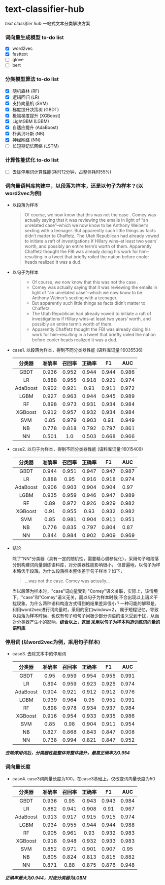 # text-classifier-hub
*text classifier hub* 一站式文本分类解决方案

### 词向量生成模型 to-do list
- [x] word2vec
- [x] fasttext
- [ ] glove
- [ ] bert

### 分类模型算法 to-do list
- [x] 随机森林 (RF)
- [x] 逻辑回归 (LR)
- [x] 支持向量机 (SVM)
- [x] 梯度提升决策树 (GBDT)
- [x] 极端梯度提升 (XGBoost)
- [x] LightGBM (LGBM) 
- [x] 自适应提升 (AdaBoost)
- [x] 朴素贝叶斯 (NB)
- [x] 神经网络 (NN)
- [ ] 长短期记忆网络 (LSTM)

### 计算性能优化 to-do list
- [ ] 去除停用词计算性能(耗时12分钟，占整体耗时55%)

### 词向量语料库构建中，以段落为样本，还是以句子为样本？(以word2vec为例)
- 以段落为样本
    > Of course, we now know that this was not the case . Comey was actually saying that it was reviewing the emails in light of “an unrelated case”–which we now know to be Anthony Weiner’s sexting with a teenager. But apparently such little things as facts didn’t matter to Chaffetz. The Utah Republican had already vowed to initiate a raft of investigations if Hillary wins–at least two years’ worth, and possibly an entire term’s worth of them. Apparently Chaffetz thought the FBI was already doing his work for him–resulting in a tweet that briefly roiled the nation before cooler heads realized it was a dud. 
- 以句子为样本
    > - Of course, we now know that this was not the case .
    > - Comey was actually saying that it was reviewing the emails in light of “an unrelated case”–which we now know to be Anthony Weiner’s sexting with a teenager.
    > - But apparently such little things as facts didn’t matter to Chaffetz.
    > - The Utah Republican had already vowed to initiate a raft of investigations if Hillary wins–at least two years’ worth, and possibly an entire term’s worth of them.
    > - Apparently Chaffetz thought the FBI was already doing his work for him–resulting in a tweet that briefly roiled the nation before cooler heads realized it was a dud. 

- case1. 以段落为样本，得到不同分类器性能 (语料库词量:16035536)

    | 分类器 | 准确率 | 召回率 | 正确率 | F1 | AUC |
    |:--------:|:--------:|:-------:|:--------:|:----:|:-----:|
    |GBDT| 0.936| 0.952| 0.944| 0.944| 0.986|
    |LR| 0.888| 0.955| 0.918| 0.921| 0.974|
    |AdaBoost| 0.902| 0.921 |0.91 |0.911 |0.972|
    |LGBM| 0.927| 0.963| 0.944| 0.945| 0.989|
    |RF| 0.898| 0.973| 0.931| 0.934| 0.984|
    |XGBoost| 0.912| 0.957| 0.932| 0.934| 0.984|
    |SVM| 0.85| 0.979| 0.903| 0.91| 0.949|
    |NB| 0.778| 0.818| 0.792| 0.797| 0.861|
    |NN| 0.501| 1.0| 0.503| 0.668| 0.966|

- case2. 以句子为样本，得到不同分类器性能 (语料库词量:16015409)

    | 分类器 | 准确率 | 召回率 | 正确率 | F1 | AUC |
    |:--------:|:--------:|:-------:|:--------:|:----:|:-----:|
    |GBDT| 0.944 |0.951| 0.947 |0.947| 0.987|
    |LR |0.888| 0.95 |0.916 |0.918 |0.974|
    |AdaBoost| 0.906| 0.903| 0.904| 0.904| 0.97|
    |LGBM |0.935| 0.959 |0.946| 0.947 |0.989|
    |RF| 0.89| 0.972| 0.926| 0.929 |0.982|
    |XGBoost |0.91 |0.955 |0.93 |0.932 |0.982|
    |SVM |0.85| 0.981| 0.904| 0.911 |0.951|
    |NB |0.776 |0.835| 0.797 |0.804| 0.87|
    |NN| 0.844| 0.984 |0.902 |0.909 |0.969|

- 结论

    除了"NN"分类器（具有一定的随机性，需要精心调参优化），采用句子和段落分别构建词向量训练语料库，对分类器性能影响很小，
    但普遍地，以句子为样本略优于段落。为什么段落样本整体差于句子样本？如下，
    > ...was not the case. Comey was actually...
    
    当以段落为样本时，"case"词向量受到
    "Comey"语义关联，实际上，该情境下，"case"和"Comey"语义无关，而以句子为样本时候
    不会出现以上语义干扰现象。为什么两种语料构造方式得到的结果差异很小？一种可能的解释是，利用word2vec进行词向量时，采用的窗口window=2，
    属于短程记忆，导致以段落为样本时候，也仅有句子和句子间极少部分词语的语义受到干扰，从而对分类器产生小的影响，**综合以上，这里
    采用以句子为样本构造训练词向量的语料库**

### 停用词 (以word2vec为例，采用句子样本)
- case3. 去除文本中的停用词

    | 分类器 | 准确率 | 召回率 | 正确率 | F1 | AUC |
    |:--------:|:--------:|:-------:|:--------:|:----:|:-----:|
    |GBDT |0.95| 0.959| 0.954 |0.955| 0.991|
    |LR |0.894 |0.959 |0.923 |0.925 |0.974|
    |AdaBoost |0.904| 0.921| 0.912 |0.912 |0.976|
    |LGBM| 0.939| 0.964| 0.95 |0.951 |0.991|
    |RF| 0.898 |0.978| 0.934| 0.937 |0.984|
    |XGBoost |0.916 |0.954| 0.933 |0.935 |0.986|
    |SVM |0.85| 0.98 |0.904 |0.911 |0.954|
    |NB |0.827| 0.868| 0.843 |0.847 |0.908|
    |NN| 0.738| 0.994| 0.821| 0.847| 0.952|
***去除停用词后，分类器性能整体有整体提升，最高正确率为0.954***

### 词向量长度
- case4. case3词向量长度为100，在case3基础上，仅改变词向量长度为50

    | 分类器 | 准确率 | 召回率 | 正确率 | F1 | AUC |
    |:--------:|:--------:|:-------:|:--------:|:----:|:-----:|
    |GBDT| 0.936| 0.95| 0.943| 0.943| 0.984|
    |LR |0.882 |0.941 |0.908 |0.91| 0.967|
    |AdaBoost| 0.913| 0.917| 0.915| 0.915| 0.974|
    |LGBM |0.934 |0.955 |0.944 |0.944 |0.988|
    |RF| 0.905| 0.961| 0.93| 0.932| 0.983|
    |XGBoost |0.918 |0.948 |0.932 |0.933 |0.983|
    |SVM| 0.852| 0.971| 0.901| 0.907| 0.95|
    |NB |0.805 |0.824 |0.813 |0.815 |0.882|
    |NN |0.871 |0.88| 0.875| 0.876| 0.948|
***正确率最大为0.944，对应分类器为LGBM***







    





